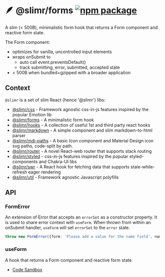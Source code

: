 # 🪶 @slimr/forms [![npm package](https://img.shields.io/npm/v/@slimr/forms.svg?style=flat-square)](https://npmjs.org/package/@slimr/forms)

A slim (< 500B), minimalistic form hook that returns a Form component and reactive form state.

The Form component:

- optimizes for vanilla, uncontrolled input elements
- wraps onSubmit to
  - auto call event.preventsDefault()
  - track submitting, error, submitted, accepted state
- < 500B when bundled+gzipped with a broader application

## Context

`@slimr` is a set of slim React (hence '@slimr') libs:

- [@slimr/css](https://www.npmjs.com/package/@slimr/css) - Framework agnostic css-in-js features inspired by the popular Emotion lib
- [@slimr/forms](https://www.npmjs.com/package/@slimr/forms) - A minimalistic form hook
- [@slimr/hooks](https://www.npmjs.com/package/@slimr/hooks) - A collection of useful 1st and third party react hooks
- [@slimr/markdown](https://www.npmjs.com/package/@slimr/markdown) - A simple component and slim markdown-to-html parser
- [@slimr/mdi-paths](https://www.npmjs.com/package/@slimr/mdi-paths) - A basic Icon component and Material Design icon svg paths, code-split by path.
- [@slimr/router](https://www.npmjs.com/package/@slimr/router) - A novel React-web router that supports stack routing
- [@slimr/styled](https://www.npmjs.com/package/@slimr/styled) - css-in-js features inspired by the popular styled-components and Chakra-UI libs
- [@slimr/swr](https://www.npmjs.com/package/@slimr/swr) - A React hook for fetching data that supports stale-while-refresh eager rendering
- [@slimr/util](https://www.npmjs.com/package/@slimr/util) - Framework agnostic Javascript polyfills

## API

### FormError

An extension of Error that accepts an `errorSet` as a constructor property. It is used to share error context with `useForm`. When thrown from within an onSubmit handler, `useForm` will set `errorSet` to the `error` state.

```typescript
throw new FormError({form: 'Please add a value for the name field', name: 'This field is required'})
```

### useForm

A hook that returns a Form component and reactive form state.

- [Code Sandbox](https://codesandbox.io/s/useform-4sncgj?file=/src/App.tsx)
